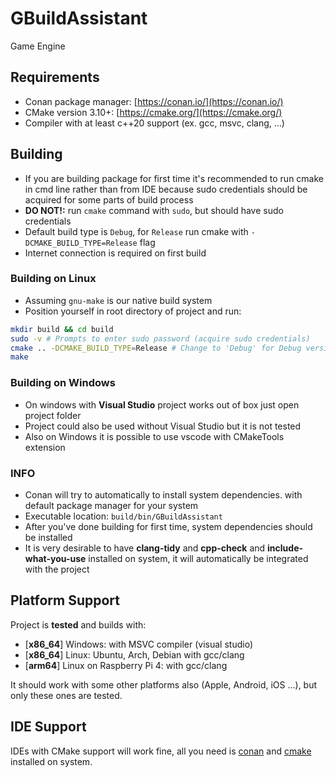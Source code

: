 # GBuildAssistant

Game Engine

## Requirements

- Conan package manager:  [https://conan.io/](https://conan.io/)
- CMake version 3.10+: [https://cmake.org/](https://cmake.org/)
- Compiler with at least c++20 support (ex. gcc, msvc, clang, ...)

## Building

- If you are building package for first time it's recommended to run
cmake in cmd line rather than from IDE because sudo credentials 
should be acquired for some parts of build process
- **DO NOT!:** run `cmake` command with `sudo`, but should have sudo credentials
- Default build type is `Debug`, for `Release` run cmake with `-DCMAKE_BUILD_TYPE=Release` flag
- Internet connection is required on first build

### Building on Linux

- Assuming `gnu-make` is our native build system
- Position yourself in root directory of project and run:

```bash
mkdir build && cd build 
sudo -v # Prompts to enter sudo password (acquire sudo credentials)
cmake .. -DCMAKE_BUILD_TYPE=Release # Change to 'Debug' for Debug version
make
```

### Building on Windows

- On windows with **Visual Studio** project works out of box just open project folder
- Project could also be used without Visual Studio but it is not tested
- Also on Windows it is possible to use vscode with CMakeTools extension

### INFO

- Conan will try to automatically to install system dependencies.
with default package manager for your system
- Executable location: `build/bin/GBuildAssistant`
- After you've done building for first time, system dependencies should be installed
- It is very desirable to have **clang-tidy** and **cpp-check** and **include-what-you-use** installed on system, it will
automatically be integrated with the project

## Platform Support

Project is **tested** and builds with:

-  \[**x86\_64**\] Windows: with MSVC compiler (visual studio)
-  \[**x86\_64**\] Linux: Ubuntu, Arch, Debian with gcc/clang
-  \[**arm64**\] Linux on Raspberry Pi 4: with gcc/clang

It should work with some other platforms also (Apple, Android, iOS ...), but only these ones are tested.

## IDE Support

IDEs with CMake support will work fine, all you need is [conan](https://conan.io/) and [cmake](https://cmake.org/) installed on system.
